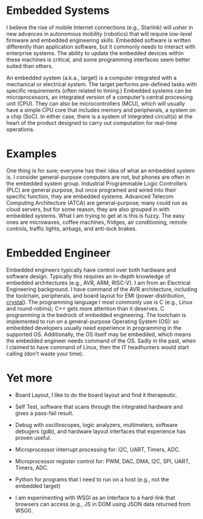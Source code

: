 # Embedded Systems

I believe the rise of mobile Internet connections (e.g., Starlink) will usher in new advances in autonomous mobility (robotics) that will require low-level firmware and embedded engineering skills. Embedded software is written differently than application software, but it commonly needs to interact with enterprise systems. The ability to update the embedded devices within these machines is critical, and some programming interfaces seem better suited than others. 

An embedded system (a.k.a., target) is a computer integrated with a mechanical or electrical system. The target performs pre-defined tasks with specific requirements (often related to timing.) Embedded systems can be microprocessors, an integrated version of a computer’s central processing unit (CPU). They can also be microcontrollers (MCU), which will usually have a simple CPU core that includes memory and peripherals, a system on a chip (SoC). In either case, there is a system of integrated circuit(s) at the heart of the product designed to carry out computation for real-time operations.


# Examples

One thing is for sure; everyone has their idea of what an embedded system is. I consider general-purpose computers are not, but phones are often in the embedded system group. Industrial Programmable Logic Controllers (PLC) are general purpose, but once programed and wired into their specific function, they are embedded systems. Advanced Telecom Computing Architecture (ATCA) are general-purpose; many could run as cloud servers, but for some reason, they are also grouped in with embedded systems. What I am trying to get at is this is fuzzy. The easy ones are microwaves, coffee machines, fridges, air conditioning, remote controls, traffic lights, airbags, and anti-lock brakes. 


# Embedded Engineer

Embedded engineers typically have control over both hardware and software design. Typically this requires an in-depth knowledge of embedded architectures (e.g., AVR, ARM, RISC-V). I am from an Electrical Engineering background. I have command of the AVR architecture, including the toolchain, peripherals, and board layout for EMI (power-distribution, [crystal]). The programming language I most commonly use is C (e.g., Linux and round-robins); C++ gets more attention than it deserves. C programming is the bedrock of embedded engineering. The toolchain is implemented to run on a general-purpose Operating System (OS): so embedded developers usually need experience in programming in the supported OS. Additionally, the OS itself may be embedded, which means the embedded engineer needs command of the OS. Sadly in the past, when I claimed to have command of Linux, then the IT headhunters would start calling (don't waste your time).

[crystal]: ./crystal.md


# Yet more

 - Board Layout, I like to do the board layout and find it therapeutic.

 - Self Test, software that scans through the integrated hardware and gives a pass-fail result. 

 - Debug with oscilloscopes, logic analyzers, multimeters, software debugers (gdb), and hardware layout interfaces that experience has proven useful.

 - Microprocessor interrupt processing for: I2C, UART, Timers, ADC.

 - Microprocessor register control for: PWM, DAC, DMA, I2C, SPI, UART, Timers, ADC.

 - Python for programs that I need to run on a host (e.g., not the embedded target)

 - I am experimenting with WSGI as an interface to a hard-link that browsers can access (e.g., JS in DOM using JSON data returned from WSGI).

